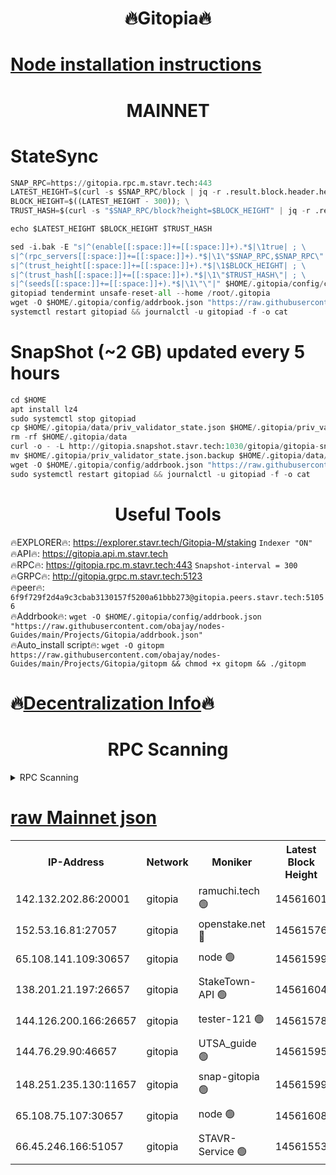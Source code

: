 <h1 align="center"> 🔥Gitopia🔥</h1>

[Node installation instructions](https://github.com/obajay/nodes-Guides/tree/main/Projects/Gitopia)
=

<h1 align="center"> MAINNET</h1>

# StateSync
```python
SNAP_RPC=https://gitopia.rpc.m.stavr.tech:443
LATEST_HEIGHT=$(curl -s $SNAP_RPC/block | jq -r .result.block.header.height); \
BLOCK_HEIGHT=$((LATEST_HEIGHT - 300)); \
TRUST_HASH=$(curl -s "$SNAP_RPC/block?height=$BLOCK_HEIGHT" | jq -r .result.block_id.hash)

echo $LATEST_HEIGHT $BLOCK_HEIGHT $TRUST_HASH

sed -i.bak -E "s|^(enable[[:space:]]+=[[:space:]]+).*$|\1true| ; \
s|^(rpc_servers[[:space:]]+=[[:space:]]+).*$|\1\"$SNAP_RPC,$SNAP_RPC\"| ; \
s|^(trust_height[[:space:]]+=[[:space:]]+).*$|\1$BLOCK_HEIGHT| ; \
s|^(trust_hash[[:space:]]+=[[:space:]]+).*$|\1\"$TRUST_HASH\"| ; \
s|^(seeds[[:space:]]+=[[:space:]]+).*$|\1\"\"|" $HOME/.gitopia/config/config.toml
gitopiad tendermint unsafe-reset-all --home /root/.gitopia
wget -O $HOME/.gitopia/config/addrbook.json "https://raw.githubusercontent.com/obajay/nodes-Guides/main/Projects/Gitopia/addrbook.json"
systemctl restart gitopiad && journalctl -u gitopiad -f -o cat
```
# SnapShot (~2 GB) updated every 5 hours
```python
cd $HOME
apt install lz4
sudo systemctl stop gitopiad
cp $HOME/.gitopia/data/priv_validator_state.json $HOME/.gitopia/priv_validator_state.json.backup
rm -rf $HOME/.gitopia/data
curl -o - -L http://gitopia.snapshot.stavr.tech:1030/gitopia/gitopia-snap.tar.lz4 | lz4 -c -d - | tar -x -C $HOME/.gitopia --strip-components 2
mv $HOME/.gitopia/priv_validator_state.json.backup $HOME/.gitopia/data/priv_validator_state.json
wget -O $HOME/.gitopia/config/addrbook.json "https://raw.githubusercontent.com/obajay/nodes-Guides/main/Projects/Gitopia/addrbook.json"
sudo systemctl restart gitopiad && journalctl -u gitopiad -f -o cat
```
 <h1 align="center"> Useful Tools</h1>

🔥EXPLORER🔥:      https://explorer.stavr.tech/Gitopia-M/staking  `Indexer "ON"` \
🔥API🔥: 			 		 https://gitopia.api.m.stavr.tech \
🔥RPC🔥:           https://gitopia.rpc.m.stavr.tech:443              `Snapshot-interval = 300` \
🔥GRPC🔥:          http://gitopia.grpc.m.stavr.tech:5123 \
🔥peer🔥:					 `6f9f729f2d4a9c3cbab3130157f5200a61bbb273@gitopia.peers.stavr.tech:51056` \
🔥Addrbook🔥:    ```wget -O $HOME/.gitopia/config/addrbook.json "https://raw.githubusercontent.com/obajay/nodes-Guides/main/Projects/Gitopia/addrbook.json"``` \
🔥Auto_install script🔥: ```wget -O gitopm https://raw.githubusercontent.com/obajay/nodes-Guides/main/Projects/Gitopia/gitopm && chmod +x gitopm && ./gitopm```

🔥[Decentralization Info](https://github.com/obajay/StateSync-snapshots/tree/main/Projects/Gitopia/Decentralization)🔥
=

<h1 align="center"> RPC Scanning</h1>

<details>
<summary>RPC Scanning</summary>

<h2 align="center"> We scan nodes in real time every 4 hours. And we provide the final result of RPC endpoints.
We cannot influence the operation of these nodes in any way. </h2>


```python
If Voting Power is higher than 0 --> then the Node is a validator of the network and may be subject to attack and be a potential threat to the chain.
```
```python
We marked such validators with a red symbol
```

</details>

[raw Mainnet json](https://rpc-check.gitopm.stavr.tech/gitopm/rpc-gitopm-result.json)
=

<table><tr><th>IP-Address</th><th>Network</th><th>Moniker</th><th>Latest Block Height</th><th>Earliest Block Height</th><th>Catching Up</th><th>Tx Index</th><th>Voting Power</th><th>Scan Time</th></tr><tr><td>142.132.202.86:20001</td><td>gitopia</td><td>ramuchi.tech 🟢</td><td>14561601</td><td>6548337</td><td>False</td><td>on</td><td>0</td><td>2024-02-29T01:52:21.959321482UTC</td></tr><tr><td>152.53.16.81:27057</td><td>gitopia</td><td>openstake.net 🔴</td><td>14561576</td><td>10455001</td><td>False</td><td>off</td><td>53784</td><td>2024-02-29T01:51:43.404505152UTC</td></tr><tr><td>65.108.141.109:30657</td><td>gitopia</td><td>node 🟢</td><td>14561599</td><td>12299845</td><td>False</td><td>on</td><td>0</td><td>2024-02-29T01:52:19.464990800UTC</td></tr><tr><td>138.201.21.197:26657</td><td>gitopia</td><td>StakeTown-API 🟢</td><td>14561604</td><td>12733501</td><td>False</td><td>on</td><td>0</td><td>2024-02-29T01:52:28.342460540UTC</td></tr><tr><td>144.126.200.166:26657</td><td>gitopia</td><td>tester-121 🟢</td><td>14561578</td><td>12832814</td><td>False</td><td>off</td><td>0</td><td>2024-02-29T01:51:45.738254330UTC</td></tr><tr><td>144.76.29.90:46657</td><td>gitopia</td><td>UTSA_guide 🟢</td><td>14561595</td><td>13035301</td><td>False</td><td>on</td><td>0</td><td>2024-02-29T01:52:13.009050063UTC</td></tr><tr><td>148.251.235.130:11657</td><td>gitopia</td><td>snap-gitopia 🟢</td><td>14561599</td><td>14079001</td><td>False</td><td>on</td><td>0</td><td>2024-02-29T01:52:19.696232302UTC</td></tr><tr><td>65.108.75.107:30657</td><td>gitopia</td><td>node 🟢</td><td>14561608</td><td>14269230</td><td>False</td><td>on</td><td>0</td><td>2024-02-29T01:52:34.754377836UTC</td></tr><tr><td>66.45.246.166:51057</td><td>gitopia</td><td>STAVR-Service 🟢</td><td>14561553</td><td>14556001</td><td>False</td><td>on</td><td>0</td><td>2024-02-29T01:52:02.616557183UTC</td></tr></table>
